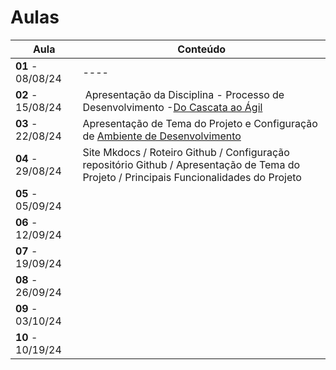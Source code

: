 # Aulas

| Aula                         | Conteúdo                                                                                             |
| ---------------------------- | ----------------------------------------------------------------------------------------------------- |
| __01__ - 08/08/24    |  ----   |
| __02__ - 15/08/24    |  Apresentação da Disciplina - Processo de Desenvolvimento -[Do Cascata ao Ágil](../assets/Aulas/CascataAoAgil.docx) |
| __03__ - 22/08/24    |  Apresentação de Tema do Projeto e Configuração de [ Ambiente de Desenvolvimento](https://liveestacio-my.sharepoint.com/:w:/g/personal/00661711722_professores_ibmec_edu_br/EU2fCcJwgTFLvWNyOSUtNWABAykAdvtuiY2eOTitau10zA?e=NyuXZm)                                    |
| __04__ - 29/08/24     | Site Mkdocs / Roteiro Github / Configuração repositório Github / Apresentação de Tema do Projeto / Principais Funcionalidades do Projeto                                                 |
| __05__ - 05/09/24     |                                                  |
| __06__ - 12/09/24     |                                              |
| __07__ - 19/09/24     |                                                                                   |
| __08__ - 26/09/24     |                                                                                   |
| __09__ - 03/10/24     |                                                                                     |
| __10__ - 10/19/24     |                                                                               |
